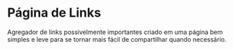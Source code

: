 # Página de Links

Agregador de links possivelmente importantes criado em uma página bem simples e leve para se tornar mais fácil de compartilhar quando necessário.